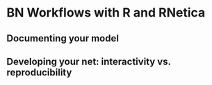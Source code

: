 # BN Workflows with R and RNetica

## Documenting your model



## Developing your net: interactivity vs. reproducibility

